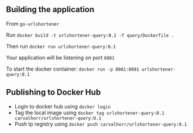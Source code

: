 ## Building the application

From `go-urlshortener`

Run `docker build -t urlshortener-query:0.1 -f query/Dockerfile .`

Then run `docker run urlshortener-query:0.1`

Your application will be listening on port `8081`

To start the docker container:
`docker run -p 8081:8081 urlshortener-query:0.1`

## Publishing to Docker Hub

* Login to docker hub using `docker login`
* Tag the local image using `docker tag urlshortener-query:0.1 carvalhorr/urlshortener-query:0.1`
* Push tp registry using `docker push carvalhorr/urlshortener-query:0.1`